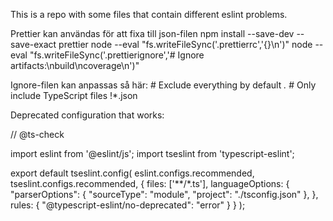 This is a repo with some files that contain different eslint problems.

Prettier kan användas för att fixa till json-filen
npm install --save-dev --save-exact prettier
node --eval "fs.writeFileSync('.prettierrc','{}\n')"
node --eval "fs.writeFileSync('.prettierignore','# Ignore artifacts:\nbuild\ncoverage\n')"

Ignore-filen kan anpassas så här:
\# Exclude everything by default
*.*
\# Only include TypeScript files
!*.json



Deprecated configuration that works:

// @ts-check

import eslint from '@eslint/js';
import tseslint from 'typescript-eslint';

export default tseslint.config(
  eslint.configs.recommended,
  tseslint.configs.recommended,
  {
    files: ['**/*.ts'],
    languageOptions: {
      "parserOptions": {
        "sourceType": "module",
        "project": "./tsconfig.json"
      },
    },
    rules: {
      "@typescript-eslint/no-deprecated": "error"
    }
  }
);
